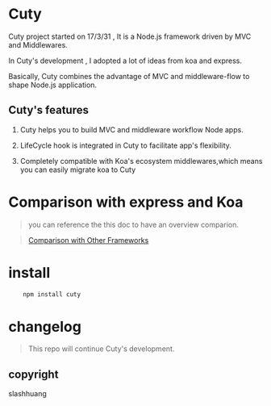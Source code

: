 # Cuty

 Cuty project started on 17/3/31 , It is a Node.js framework driven by MVC and Middlewares.

 In Cuty's development , I adopted a lot of ideas from koa and express.

 Basically, Cuty combines the advantage of MVC and middleware-flow to shape Node.js application.

## Cuty's features

 1. Cuty helps you to build MVC and middleware workflow Node apps.

 2. LifeCycle hook is integrated in Cuty to facilitate app's flexibility.

 3. Completely compatible with Koa's ecosystem middlewares,which means you can easily migrate koa to Cuty

# Comparison with express and Koa

> you can reference the this doc to have an overview comparion.

> [Comparison with Other Frameworks ](./doc/comparison.md)


# install

```js
	npm install cuty
```

# changelog

> This repo will continue Cuty's development.

## copyright

slashhuang
